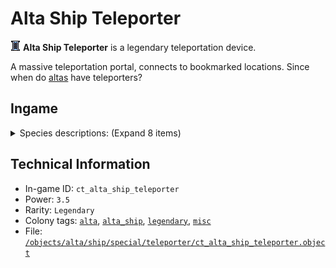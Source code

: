 # Alta Ship Teleporter

<img src="https://raw.githubusercontent.com/Ceterai/Enternia/main/objects/alta/ship/special/teleporter/icon.png" alt="Alta Ship Teleporter icon" loading="lazy" height=16px width="auto" /> **Alta Ship Teleporter** is a legendary teleportation device.

A massive teleportation portal, connects to bookmarked locations. Since when do [altas](https://ceterai.github.io/MyEnternia/Wiki/Tags/Alta) have teleporters?

## Ingame

<details markdown="1"><summary>Species descriptions: (Expand 8 items)</summary>

- Alta: A piece of acquired tech. Lets you beam in and out pretty quickly.
- Apex: The ship's teleporter. Teleporting feels like riding a rollercoaster at the speed of light.
- Avian: The teleporter! Teleporting feels like flying.
- Floran: Ship teleporter. Floran feel confusssed during teleport.
- Glitch: Smug. A teleporter. I am able to enter a sleep mode during the teleport process.
- Human: The teleporter! Teleporting is such a rush.
- Hylotl: A teleporter. Teleporting feels like diving into the ocean from a mountain top.
- Novakid: Ship's teleporter. Let's take her for a spin!

</details>

## Technical Information

- In-game ID: `ct_alta_ship_teleporter`
- Power: `3.5`
- Rarity: `Legendary`
- Colony tags: [`alta`](https://ceterai.github.io/MyEnternia/Wiki/Tags/Alta), [`alta_ship`](https://ceterai.github.io/MyEnternia/Wiki/Tags/AltaShip), [`legendary`](https://ceterai.github.io/MyEnternia/Wiki/Tags/Legendary), [`misc`](https://ceterai.github.io/MyEnternia/Wiki/Tags/Misc)
- File: [`/objects/alta/ship/special/teleporter/ct_alta_ship_teleporter.object`](https://github.com/Ceterai/Enternia/blob/main/objects/alta/ship/special/teleporter/ct_alta_ship_teleporter.object)
